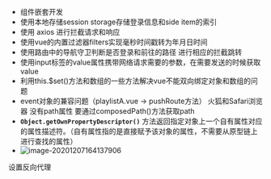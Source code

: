 - 组件嵌套开发
- 使用本地存储session storage存储登录信息和side item的索引
- 使用 axios 进行拦截请求和响应
- 使用vue的内置过滤器filters实现毫秒时间戳转为年月日时间
- 使用路由中的导航守卫判断是否登录和前往的路径 进行相应的拦截跳转
- 使用input标签的value属性携带网络请求需要的参数，在需要发送的时候获取value
- 利用this.$set()方法和数组的一些方法解决vue不能双向绑定对象和数组的问题
- event对象的兼容问题（playlistA.vue -> pushRoute方法） 火狐和Safari浏览器 没有path属性 要通过composedPath()方法获取path
- **`Object.getOwnPropertyDescriptor()`** 方法返回指定对象上一个自有属性对应的属性描述符。（自有属性指的是直接赋予该对象的属性，不需要从原型链上进行查找的属性）
- ![image-20201207164137906](C:\Users\Administrator\AppData\Roaming\Typora\typora-user-images\image-20201207164137906.png)

设置反向代理